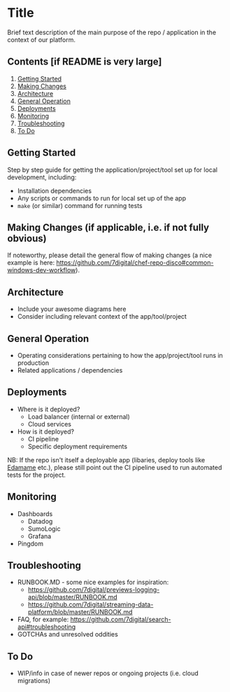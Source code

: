 # Title
Brief text description of the main purpose of the repo / application in the context of our platform.

## Contents [if README is very large]
1. [Getting Started](#getting-started)
1. [Making Changes](#making-changes)
1. [Architecture](#architecture)
1. [General Operation](#general-operation)
1. [Deployments](#deployments)
1. [Monitoring](#monitoring)
1. [Troubleshooting](#troubleshooting)
1. [To Do](#to-do)

## Getting Started
Step by step guide for getting the application/project/tool set up for local development, including:
- Installation dependencies
- Any scripts or commands to run for local set up of the app
- `make` (or similar) command for running tests

## Making Changes (if applicable, i.e. if not fully obvious)
If noteworthy, please detail the general flow of making changes (a nice example is here: https://github.com/7digital/chef-repo-disco#common-windows-dev-workflow).

## Architecture
- Include your awesome diagrams here
- Consider including relevant context of the app/tool/project

## General Operation
- Operating considerations pertaining to how the app/project/tool runs in production
- Related applications / dependencies

## Deployments
- Where is it deployed?
    - Load balancer (internal or external)
    - Cloud services
- How is it deployed?
    - CI pipeline
    - Specific deployment requirements

NB: If the repo isn't itself a deployable app (libaries, deploy tools like [Edamame](https://github.com/7digital/edamame) etc.), please still point out the CI pipeline used to run automated tests for the project.

## Monitoring
- Dashboards 
    - Datadog
    - SumoLogic
    - Grafana
- Pingdom

## Troubleshooting
- RUNBOOK.MD - some nice examples for inspiration:
    - https://github.com/7digital/previews-logging-api/blob/master/RUNBOOK.md
    - https://github.com/7digital/streaming-data-platform/blob/master/RUNBOOK.md
- FAQ, for example: https://github.com/7digital/search-api#troubleshooting
- GOTCHAs and unresolved oddities

## To Do
- WIP/info in case of newer repos or ongoing projects (i.e. cloud migrations)
